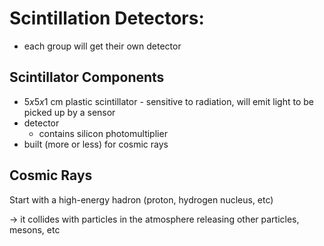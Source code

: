 # Scintillation Detectors:

- each group will get their own detector

## Scintillator Components

- $5x5x1$ cm plastic scintillator - sensitive to radiation, will emit light to be picked up by a sensor
- detector
	- contains silicon photomultiplier
- built (more or less) for cosmic rays

## Cosmic Rays

Start with a high-energy hadron (proton, hydrogen nucleus, etc)

-> it collides with particles in the atmosphere releasing other particles, mesons, etc



